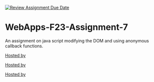 [![Review Assignment Due Date](https://classroom.github.com/assets/deadline-readme-button-24ddc0f5d75046c5622901739e7c5dd533143b0c8e959d652212380cedb1ea36.svg)](https://classroom.github.com/a/Kv-XePEp)
# WebApps-F23-Assignment-7
An assignment on java script modifying the DOM and using anonymous callback functions.



[Hosted by ](https://44-563-webapps-f23.github.io/44563-webapps-f23-assignment7-lakshmipriya222/pirate.html)



[Hosted by ](https://44-563-webapps-f23.github.io/44563-webapps-f23-assignment7-lakshmipriya222/react.html)



[Hosted by ](https://44-563-webapps-f23.github.io/44563-webapps-f23-assignment7-lakshmipriya222/merger.html)

